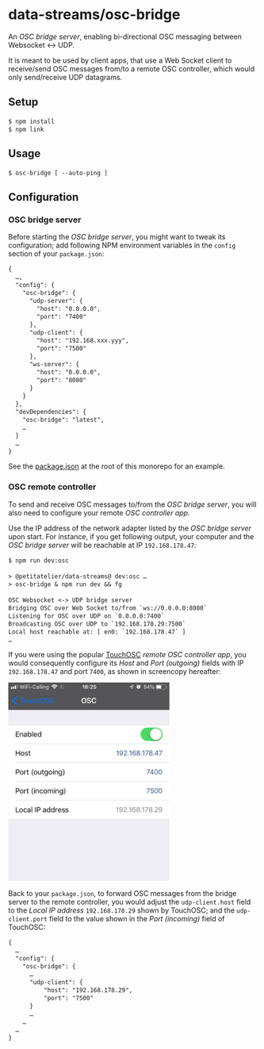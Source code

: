 # data-streams/osc-bridge

An _OSC bridge server_, enabling bi-directional OSC messaging between
Websocket <-> UDP.

It is meant to be used by client apps, that use a Web Socket client
to receive/send OSC messages from/to a remote OSC controller, which
would only send/receive UDP datagrams.

## Setup

    $ npm install
    $ npm link

## Usage

    $ osc-bridge [ --auto-ping ]

## Configuration

### OSC bridge server

Before starting the _OSC bridge server_, you might want to tweak its configuration;
add following NPM environment variables in the `config` section of your `package.json`:

    {
      …,
      "config": {
        "osc-bridge": {
          "udp-server": {
            "host": "0.0.0.0",
            "port": "7400"
          },
          "udp-client": {
            "host": "192.168.xxx.yyy",
            "port": "7500"
          },
          "ws-server": {
            "host": "0.0.0.0",
            "port": "8080"
          }
        }
      },
      "devDependencies": {
        "osc-bridge": "latest",
        …
      }
      …
    }

See the [package.json](../../package.json) at the root of this monorepo
for an example.

### OSC remote controller

To send and receive OSC messages to/from the _OSC bridge server_, you will also
need to configure your remote _OSC controller app_.

Use the IP address of the network adapter listed by the _OSC bridge server_
upon start. For instance, if you get following output, your computer and
the _OSC bridge server_ will be reachable at IP `192.168.178.47`:

```
$ npm run dev:osc

> @petitatelier/data-streams@ dev:osc …
> osc-bridge & npm run dev && fg

OSC Websocket <-> UDP bridge server
Bridging OSC over Web Socket to/from `ws://0.0.0.0:8080`
Listening for OSC over UDP on `0.0.0.0:7400`
Broadcasting OSC over UDP to `192.168.178.29:7500`
Local host reachable at: [ en0: `192.168.178.47` ]
…
```

If you were using the popular [TouchOSC](https://hexler.net/software/touchosc)
_remote OSC controller app_, you would consequently configure its _Host_ and
_Port (outgoing)_ fields with IP `192.168.178.47` and port `7400`, as shown
in screencopy hereafter:

<img height="400" alt="TouchOSC configuration · Screencopy"
  src="https://raw.githubusercontent.com/petitatelier/data-streams/master/demos/images/touchosc-config.png">

Back to your `package.json`, to forward OSC messages from the bridge server
to the remote controller, you would adjust the `udp-client.host` field to
the _Local IP address_ `192.168.178.29` shown by TouchOSC; and the
`udp-client.port` field to the value shown in the _Port (incoming)_ field
of TouchOSC:

```
{
  …
  "config": {
    "osc-bridge": {
      …
      "udp-client": {
          "host": "192.168.178.29",
          "port": "7500"
      }
      …
    …
  …
}
```